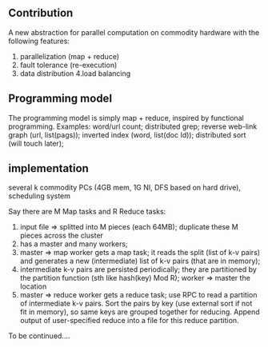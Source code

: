 ## Contribution
A new abstraction for parallel computation on commodity hardware with the following features: 
1. parallelization (map + reduce)
2. fault tolerance (re-execution)
3. data distribution 
4.load balancing  


## Programming model
The programming model is simply map + reduce, inspired by functional programming. 
Examples: word/url count; distributed grep; reverse web-link graph (url, list(pags)); inverted index (word, list(doc Id)); distributed sort (will touch later);

## implementation
several k commodity PCs (4GB mem, 1G NI, DFS based on hard drive), scheduling system

Say there are M Map tasks and R Reduce tasks:

1. input file => splitted into M pieces (each 64MB); duplicate these M pieces across the cluster
2. has a master and many workers;
3. master => map worker gets a map task; it reads the split (list of k-v pairs) and generates a new (intermediate) list of k-v pairs (that are in memory); 
4.  intermediate k-v pairs are persisted periodically; they are partitioned by the partition function (sth like hash(key) Mod R); worker => master the location 
5. master => reduce worker gets a reduce task; use RPC to read a partition of intermediate k-v pairs. Sort the pairs by key (use external sort if not fit in memory), so same keys are grouped together for reducing. Append output of user-specified reduce into a file for this reduce partition.

To be continued....


